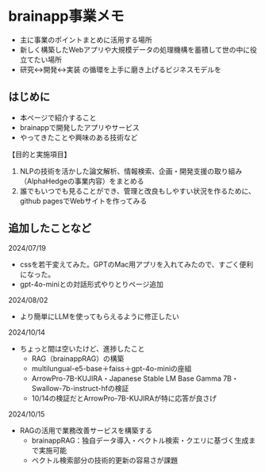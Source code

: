 # brainapp事業メモ
- 主に事業のポイントまとめに活用する場所
- 新しく構築したWebアプリや大規模データの処理機構を蓄積して世の中に役立てたい場所
- 研究↔︎開発↔︎実装 の循環を上手に磨き上げるビジネスモデルを

## はじめに
- 本ページで紹介すること
- brainappで開発したアプリやサービス
- やってきたことや興味のある技術など

【目的と実施項目】
1. NLPの技術を活かした論文解析、情報検索、企画・開発支援の取り組み（AlphaHedgeの事業内容）をまとめる
2. 誰でもいつでも見ることができ、管理と改良もしやすい状況を作るために、github pagesでWebサイトを作ってみる


## 追加したことなど
2024/07/19
- cssを若干変えてみた。GPTのMac用アプリを入れてみたので、すごく便利になった。
- gpt-4o-miniとの対話形式やりとりページ追加

2024/08/02
- より簡単にLLMを使ってもらえるように修正したい

2024/10/14
- ちょっと間は空いたけど、進捗したこと
  - RAG（brainappRAG）の構築
  -   multilungual-e5-base＋faiss＋gpt-4o-miniの座組
  - ArrowPro-7B-KUJIRA・Japanese Stable LM Base Gamma 7B・Swallow-7b-instruct-hfの検証
  - 10/14の検証だとArrowPro-7B-KUJIRAが特に応答が良さげ

2024/10/15
- RAGの活用で業務改善サービスを構築する
  - brainappRAG：独自データ導入・ベクトル検索・クエリに基づく生成まで実施可能
  - ベクトル検索部分の技術的更新の容易さが課題

